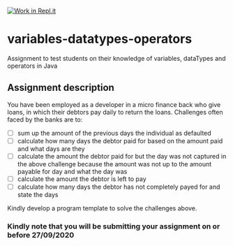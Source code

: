 [![Work in Repl.it](https://classroom.github.com/assets/work-in-replit-14baed9a392b3a25080506f3b7b6d57f295ec2978f6f33ec97e36a161684cbe9.svg)](https://classroom.github.com/online_ide?assignment_repo_id=3286861&assignment_repo_type=AssignmentRepo)
# variables-datatypes-operators
Assignment to test students on their knowledge of variables, dataTypes and operators in Java

## Assignment description
You have been employed as a developer in a micro finance back who give loans, in which their debtors pay daily to return the loans. 
Challenges often faced by the banks are to:
- [ ] sum up the amount of the previous days the individual as defaulted
- [ ] calculate how many days the debtor paid for based on the amount paid and what days are they
- [ ] calculate the amount the debtor paid for but the day was not captured in the above challenge because the amount was not up to the amount payable for day and what the day was  
- [ ] calculate the amount the debtor is left to pay
- [ ] calculate how many days the debtor has not completely payed for and state the days

Kindly develop a program template to solve the challenges above.

### Kindly note that you will be submitting your assignment on or before 27/09/2020
